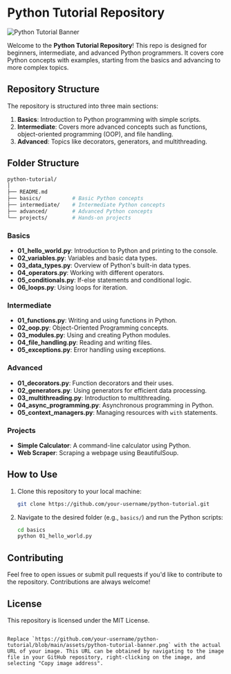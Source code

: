 # Python Tutorial Repository

![Python Tutorial Banner]([https://github.com/your-username/python-tutorial/blob/main/assets/python-tutorial-banner.png](https://github.com/Vishwas-Chakilam/python/blob/main/Python%20Tutorial%20Image.jpg))

Welcome to the **Python Tutorial Repository**! This repo is designed for beginners, intermediate, and advanced Python programmers. It covers core Python concepts with examples, starting from the basics and advancing to more complex topics.

## Repository Structure

The repository is structured into three main sections:
1. **Basics**: Introduction to Python programming with simple scripts.
2. **Intermediate**: Covers more advanced concepts such as functions, object-oriented programming (OOP), and file handling.
3. **Advanced**: Topics like decorators, generators, and multithreading.

## Folder Structure

```bash
python-tutorial/
│
├── README.md
├── basics/          # Basic Python concepts
├── intermediate/    # Intermediate Python concepts
├── advanced/        # Advanced Python concepts
└── projects/        # Hands-on projects
```

### Basics
- **01_hello_world.py**: Introduction to Python and printing to the console.
- **02_variables.py**: Variables and basic data types.
- **03_data_types.py**: Overview of Python's built-in data types.
- **04_operators.py**: Working with different operators.
- **05_conditionals.py**: If-else statements and conditional logic.
- **06_loops.py**: Using loops for iteration.

### Intermediate
- **01_functions.py**: Writing and using functions in Python.
- **02_oop.py**: Object-Oriented Programming concepts.
- **03_modules.py**: Using and creating Python modules.
- **04_file_handling.py**: Reading and writing files.
- **05_exceptions.py**: Error handling using exceptions.

### Advanced
- **01_decorators.py**: Function decorators and their uses.
- **02_generators.py**: Using generators for efficient data processing.
- **03_multithreading.py**: Introduction to multithreading.
- **04_async_programming.py**: Asynchronous programming in Python.
- **05_context_managers.py**: Managing resources with `with` statements.

### Projects
- **Simple Calculator**: A command-line calculator using Python.
- **Web Scraper**: Scraping a webpage using BeautifulSoup.

## How to Use

1. Clone this repository to your local machine:
   ```bash
   git clone https://github.com/your-username/python-tutorial.git
   ```

2. Navigate to the desired folder (e.g., `basics/`) and run the Python scripts:
   ```bash
   cd basics
   python 01_hello_world.py
   ```

## Contributing

Feel free to open issues or submit pull requests if you'd like to contribute to the repository. Contributions are always welcome!

## License

This repository is licensed under the MIT License.
```

Replace `https://github.com/your-username/python-tutorial/blob/main/assets/python-tutorial-banner.png` with the actual URL of your image. This URL can be obtained by navigating to the image file in your GitHub repository, right-clicking on the image, and selecting "Copy image address".
